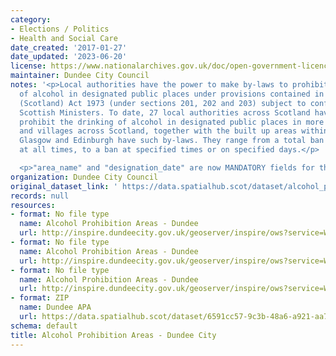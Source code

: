```yaml
---
category:
- Elections / Politics
- Health and Social Care
date_created: '2017-01-27'
date_updated: '2023-06-20'
license: https://www.nationalarchives.gov.uk/doc/open-government-licence/version/3/
maintainer: Dundee City Council
notes: '<p>Local authorities have the power to make by-laws to prohibit the drinking
  of alcohol in designated public places under provisions contained in the Local Government
  (Scotland) Act 1973 (under sections 201, 202 and 203) subject to confirmation by
  Scottish Ministers. To date, 27 local authorities across Scotland have by-laws which
  prohibit the drinking of alcohol in designated public places in more than 480 towns
  and villages across Scotland, together with the built up areas within the city of
  Glasgow and Edinburgh have such by-laws. They range from a total ban on drinking
  at all times, to a ban at specified times or on specified days.</p>

  <p>"area_name" and "designation_date" are now MANDATORY fields for this dataset.</p>'
organization: Dundee City Council
original_dataset_link: ' https://data.spatialhub.scot/dataset/alcohol_prohibition_areas-dc'
records: null
resources:
- format: No file type
  name: Alcohol Prohibition Areas - Dundee
  url: http://inspire.dundeecity.gov.uk/geoserver/inspire/ows?service=WFS&version=2.0.0&request=getCapabilities
- format: No file type
  name: Alcohol Prohibition Areas - Dundee
  url: http://inspire.dundeecity.gov.uk/geoserver/inspire/ows?service=WFS&version=2.0.0&request=getCapabilities
- format: No file type
  name: Alcohol Prohibition Areas - Dundee
  url: http://inspire.dundeecity.gov.uk/geoserver/inspire/ows?service=WFS&version=2.0.0&request=getCapabilities
- format: ZIP
  name: Dundee APA
  url: https://data.spatialhub.scot/dataset/6591cc57-9c3b-48a6-a921-aa7a52c46ece/resource/2e4b25ea-ac13-4875-bbe1-fb657f6b96ef/download/dundee-apa.zip
schema: default
title: Alcohol Prohibition Areas - Dundee City
---
```


